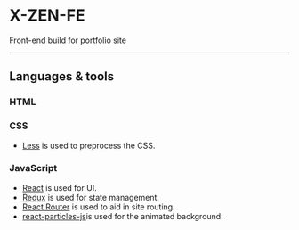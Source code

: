 # X-ZEN-FE
Front-end build for portfolio site

---

## Languages & tools

### HTML

### CSS
- [Less](http://lesscss.org/) is used to preprocess the CSS.

### JavaScript

- [React](http://facebook.github.io/react) is used for UI.
- [Redux](https://redux.js.org/) is used for state management.
- [React Router](https://reacttraining.com/react-router/) is used to aid in site routing.
- [react-particles-js](https://github.com/Wufe/react-particles-js)is used for the animated background.
